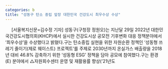 ```yaml
---
categories: b
title: "성동구 탄소 중립 앞장 대한민국 건강도시 최우수상 수상"
---
```

&nbsp;&nbsp;&nbsp;&nbsp; [서울복지신문=김수정 기자] 성동구(구청장 정원오)는 지난달 29일 2022년 대한민국건강도시협의회(KHCP)에서 실시한 건강도시상 공모전 기후변화 대응 정책분야에서 ‘최우수상’을 수상했다고 밝혔다.구는 탄소중립 실현을 위한 자원순환 정책인 ‘성동형 쓰레기 줄이기(제로 웨이스트) 프로젝트’를 주제로 2030년까지 온실가스 배출량을 2018년 대비 46.8% 감축하기 위한 ‘성동형 ESG’ 정책을 담아 공모에 참여했다.구는 환경(E) 분야에서 △자원회수센터 운영 및 재활용률 향상(’21년도